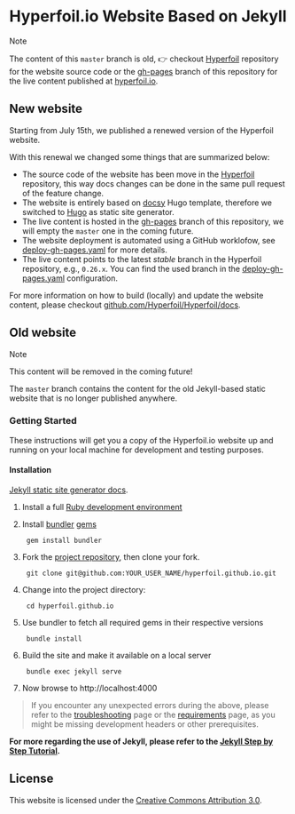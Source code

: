 ---
---
# Hyperfoil.io Website Based on Jekyll

>[!NOTE]
> The content of this `master` branch is old, :point_right: checkout [Hyperfoil](https://github.com/Hyperfoil/Hyperfoil/tree/master/docs) repository for the website source code or the [gh-pages](https://github.com/Hyperfoil/hyperfoil.github.io/tree/gh-pages) branch of this repository for the live content published at [hyperfoil.io](https://hyperfoil.io).

## New website

Starting from July 15th, we published a renewed version of the Hyperfoil website.

With this renewal we changed some things that are summarized below:
- The source code of the website has been move in the [Hyperfoil](https://github.com/Hyperfoil/Hyperfoil/tree/master/docs) repository, this way docs changes can be done in the same pull request of the feature change.
- The website is entirely based on [docsy](https://www.docsy.dev/) Hugo template, therefore we switched to [Hugo](https://gohugo.io/) as static site generator.
- The live content is hosted in the [gh-pages](https://github.com/Hyperfoil/hyperfoil.github.io/tree/gh-pages) branch of this repository, we will empty the `master` one in the coming future.
- The website deployment is automated using a GitHub worklofow, see [deploy-gh-pages.yaml](./.github/workflows/deploy-gh-pages.yaml) for more details.
- The live content points to the latest *stable* branch in the Hyperfoil repository, e.g., `0.26.x`. You can find the used branch in the [deploy-gh-pages.yaml](https://github.com/lampajr/hyperfoil.github.io/blob/355ed02d88f3247e946b975b8235ad7be2fdd6fb/.github/workflows/deploy-gh-pages.yaml#L30) configuration.


For more information on how to build (locally) and update the website content, please checkout [github.com/Hyperfoil/Hyperfoil/docs](https://github.com/Hyperfoil/Hyperfoil/tree/master/docs).

## Old website

>[!NOTE]
> This content will be removed in the coming future!

The `master` branch contains the content for the old Jekyll-based static website that is no longer published anywhere.

### Getting Started

These instructions will get you a copy of the Hyperfoil.io website up and running on your local machine for development and testing purposes.

#### Installation
[Jekyll static site generator docs](https://jekyllrb.com/docs/).

1. Install a full [Ruby development environment](https://jekyllrb.com/docs/installation/)
2. Install [bundler](https://jekyllrb.com/docs/ruby-101/#bundler)  [gems](https://jekyllrb.com/docs/ruby-101/#gems) 
  
        gem install bundler

3. Fork the [project repository](https://github.com/Hyperfoil/hyperfoil.github.io), then clone your fork.
  
        git clone git@github.com:YOUR_USER_NAME/hyperfoil.github.io.git

4. Change into the project directory:
  
        cd hyperfoil.github.io

5. Use bundler to fetch all required gems in their respective versions

        bundle install

6. Build the site and make it available on a local server
  
        bundle exec jekyll serve
        
7. Now browse to http://localhost:4000

> If you encounter any unexpected errors during the above, please refer to the [troubleshooting](https://jekyllrb.com/docs/troubleshooting/#configuration-problems) page or the [requirements](https://jekyllrb.com/docs/installation/#requirements) page, as you might be missing development headers or other prerequisites.

**For more regarding the use of Jekyll, please refer to the [Jekyll Step by Step Tutorial](https://jekyllrb.com/docs/step-by-step/01-setup/).**


## License

This website is licensed under the [Creative Commons Attribution 3.0](https://creativecommons.org/licenses/by/3.0/).